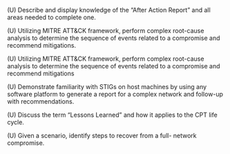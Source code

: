 (U) Describe and display knowledge of the “After Action Report” and all areas needed to complete one.

(U) Utilizing MITRE ATT&CK framework, perform complex root-cause analysis to determine the sequence of events related to a compromise and recommend mitigations.

(U) Utilizing MITRE ATT&CK framework, perform complex root-cause analysis to determine the sequence of events related to a compromise and recommend mitigations

(U) Demonstrate familiarity with STIGs on host machines by using any software platform to generate a report for a complex network and follow-up with recommendations.

(U) Discuss the term “Lessons Learned” and how it applies to the CPT life cycle.

(U) Given a scenario, identify steps to recover from a full- network compromise.